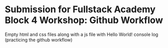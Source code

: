 # Submission for Fullstack Academy Block 4 Workshop: Github Workflow
Empty html and css files along with a js file with Hello World! console log (practicing the github workflow)